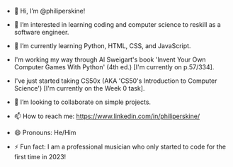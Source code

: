 - 👋 Hi, I’m @philiperskine!
- 👀 I’m interested in learning coding and computer science to reskill as a software engineer.
  
- 🌱 I’m currently learning Python, HTML, CSS, and JavaScript.
- I'm working my way through Al Sweigart's book 'Invent Your Own Computer Games With Python' (4th ed.) [I'm currently on p.57/334].
- I've just started taking CS50x (AKA 'CS50's Introduction to Computer Science') [I'm currently on the Week 0 task].
  
- 💞️ I’m looking to collaborate on simple projects.
- 📫 How to reach me: https://www.linkedin.com/in/philiperskine/
- 😄 Pronouns: He/Him
- ⚡ Fun fact: I am a professional musician who only started to code for the first time in 2023!

<!---
philiperskine/philiperskine is a ✨ special ✨ repository because its `README.md` (this file) appears on your GitHub profile.
You can click the Preview link to take a look at your changes.
--->

